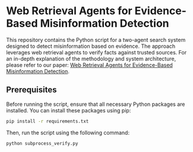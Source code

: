 # Web Retrieval Agents for Evidence-Based Misinformation Detection

This repository contains the Python script for a two-agent search system designed to detect misinformation based on evidence. The approach leverages web retrieval agents to verify facts against trusted sources. For an in-depth explanation of the methodology and system architecture, please refer to our paper: [Web Retrieval Agents for Evidence-Based Misinformation Detection](https://arxiv.org/abs/2409.00009).

## Prerequisites

Before running the script, ensure that all necessary Python packages are installed. You can install these packages using pip:

```bash
pip install -r requirements.txt
```
Then, run the script using the following command:

```bash
python subprocess_verify.py
```


